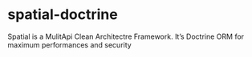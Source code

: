# spatial-doctrine
Spatial is a MulitApi Clean Architectre Framework. It’s  Doctrine ORM for maximum performances and security
